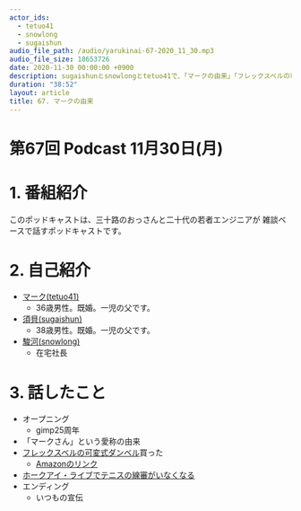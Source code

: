 ```yaml
---
actor_ids:
  - tetuo41
  - snowlong
  - sugaishun
audio_file_path: /audio/yarukinai-67-2020_11_30.mp3
audio_file_size: 18653726
date: 2020-11-30 00:00:00 +0900
description: sugaishunとsnowlongとtetuo41で、「マークの由来」「フレックスベルの可変式ダンベル」「ホークアイ・ライブ」について話しました。
duration: "38:52"
layout: article
title: 67. マークの由来
---
```


# 第67回 Podcast 11月30日(月)

# 1. 番組紹介
  このポッドキャストは、三十路のおっさんと二十代の若者エンジニアが
  雑談ベースで話すポッドキャストです。

# 2. 自己紹介
- [マーク(tetuo41)](https://twitter.com/tetuo41)
  - 36歳男性。既婚。一児の父です。
- [須貝(sugaishun)](https://twitter.com/sugaishun)
  - 38歳男性。既婚。一児の父です。
- [駿河(snowlong)](https://twitter.com/_snowlong)
  - 在宅社長

# 3. 話したこと
- オープニング
  - gimp25周年
- 「マークさん」という愛称の由来
- [フレックスベルの可変式ダンベル](https://new.nuoathletics.com/flexbell-5/)買った
  - [Amazonのリンク](https://amzn.to/2KLIRep)
- [ホークアイ・ライブでテニスの線審がいなくなる](https://tennisclassic.jp/article/detail/1309)
- エンディング
  - いつもの宣伝

